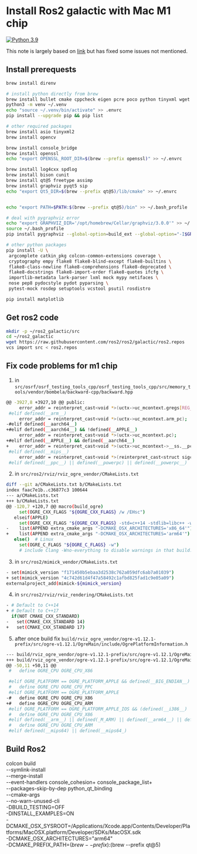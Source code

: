 # Install Ros2 galactic with Mac M1 chip
[![Python 3.9](https://img.shields.io/badge/python-3.9-blue.svg)](https://www.python.org/downloads/release/python-390/)

This note is largely based on [link](http://mamykin.com/posts/building-ros2-on-macos-big-sur-m1/) but has fixed some issues not mentioned.


## Install prerequests
```bash
brew install direnv

# install python directly from brew
brew install bullet cmake cppcheck eigen pcre poco python tinyxml wget
python3 -m venv ~/.venv
echo "source ~/.venv/bin/activate" >> .envrc
pip install --upgrade pip && pip list

# other required packages
brew install asio tinyxml2
brew install opencv

brew install console_bridge
brew install openssl
echo "export OPENSSL_ROOT_DIR=$(brew --prefix openssl)" >> ~/.envrc

brew install log4cxx spdlog
brew install bison cunit
brew install qt@5 freetype assimp
brew install graphviz pyqt5 sip
echo "export Qt5_DIR=$(brew --prefix qt@5)/lib/cmake" >> ~/.envrc


echo "export PATH=$PATH:$(brew --prefix qt@5)/bin" >> ~/.bash_profile

# deal with pygraphviz error
echo "export GRAPHVIZ_DIR='/opt/homebrew/Cellar/graphviz/3.0.0'" >> ~/.bash_profile
source ~/.bash_profile
pip install pygraphviz --global-option=build_ext --global-option="-I$GRAPHVIZ_DIR/include" --global-option="-L$GRAPHVIZ_DIR/lib"

# other python packages
pip install -U \
 argcomplete catkin_pkg colcon-common-extensions coverage \
 cryptography empy flake8 flake8-blind-except flake8-builtins \
 flake8-class-newline flake8-comprehensions flake8-deprecated \
 flake8-docstrings flake8-import-order flake8-quotes ifcfg \
 importlib-metadata lark-parser lxml mock mypy netifaces \
 nose pep8 pydocstyle pydot pyparsing \
 pytest-mock rosdep setuptools vcstool psutil rosdistro

pip install matplotlib

```
## Get ros2 code
```bash
mkdir -p ~/ros2_galactic/src
cd ~/ros2_galactic
wget https://raw.githubusercontent.com/ros2/ros2/galactic/ros2.repos
vcs import src < ros2.repos
```

## Fix code problems for m1 chip

1. in ```src/osrf/osrf_testing_tools_cpp/osrf_testing_tools_cpp/src/memory_tools/vendor/bombela/backward-cpp/backward.hpp```

```bash
@@ -3927,8 +3927,10 @@ public:
     error_addr = reinterpret_cast<void *>(uctx->uc_mcontext.gregs[REG_EIP]);
 #elif defined(__arm__)
     error_addr = reinterpret_cast<void *>(uctx->uc_mcontext.arm_pc);
-#elif defined(__aarch64__)
+#elif defined(__aarch64__) && !defined(__APPLE__)
     error_addr = reinterpret_cast<void *>(uctx->uc_mcontext.pc);
+#elif defined(__APPLE__) && defined(__aarch64__)
+    error_addr = reinterpret_cast<void *>(uctx->uc_mcontext->__ss.__pc);
 #elif defined(__mips__)
     error_addr = reinterpret_cast<void *>(reinterpret_cast<struct sigcontext*>(&uctx->uc_mcontext)->sc_pc);
 #elif defined(__ppc__) || defined(__powerpc) || defined(__powerpc__) ||        \
```

2. in ```src/ros2/rviz/rviz_ogre_vendor/CMakeLists.txt```
```bash
diff --git a/CMakeLists.txt b/CMakeLists.txt
index faac7e1b..c36877c3 100644
--- a/CMakeLists.txt
+++ b/CMakeLists.txt
@@ -120,7 +120,7 @@ macro(build_ogre)
     set(OGRE_CXX_FLAGS "${OGRE_CXX_FLAGS} /w /EHsc")
   elseif(APPLE)
     set(OGRE_CXX_FLAGS "${OGRE_CXX_FLAGS} -std=c++14 -stdlib=libc++ -w")
-    list(APPEND extra_cmake_args "-DCMAKE_OSX_ARCHITECTURES='x86_64'")
+    list(APPEND extra_cmake_args "-DCMAKE_OSX_ARCHITECTURES='arm64'")
   else()  # Linux
     set(OGRE_C_FLAGS "${OGRE_C_FLAGS} -w")
     # include Clang -Wno-everything to disable warnings in that build. GCC doesn't mind it
```

3. in ```src/ros2/mimick_vendor/CMakeLists.txt```
```bash
- set(mimick_version "f171450b5ebaa3d2538c762a059dfc6ab7a01039")
+ set(mimick_version "4c742d61d4f47a58492c1afbd825fad1c9e05a09")
externalproject_add(mimick-${mimick_version}
```

4. in ```src/ros2/rviz/rviz_rendering/CMakeLists.txt```
```bash
- # Default to C++14
+ # Default to C++17
  if(NOT CMAKE_CXX_STANDARD)
-   set(CMAKE_CXX_STANDARD 14)
+   set(CMAKE_CXX_STANDARD 17)
```

5. after once build fix ```build/rviz_ogre_vendor/ogre-v1.12.1-prefix/src/ogre-v1.12.1/OgreMain/include/OgrePlatformInformation.h```
```bash
--- build/rviz_ogre_vendor/ogre-v1.12.1-prefix/src/ogre-v1.12.1/OgreMain/include/OgrePlatformInformation.h.orig	2021-06-02 16:28:58.000000000 -0400
+++ build/rviz_ogre_vendor/ogre-v1.12.1-prefix/src/ogre-v1.12.1/OgreMain/include/OgrePlatformInformation.h	2021-06-02 16:30:50.000000000 -0400
@@ -50,11 +50,11 @@
 #   define OGRE_CPU OGRE_CPU_X86

 #elif OGRE_PLATFORM == OGRE_PLATFORM_APPLE && defined(__BIG_ENDIAN__)
 #   define OGRE_CPU OGRE_CPU_PPC
 #elif OGRE_PLATFORM == OGRE_PLATFORM_APPLE
-#   define OGRE_CPU OGRE_CPU_X86
+#   define OGRE_CPU OGRE_CPU_ARM
 #elif OGRE_PLATFORM == OGRE_PLATFORM_APPLE_IOS && (defined(__i386__) || defined(__x86_64__))
 #   define OGRE_CPU OGRE_CPU_X86
 #elif defined(__arm__) || defined(_M_ARM) || defined(__arm64__) || defined(__aarch64__)
 #   define OGRE_CPU OGRE_CPU_ARM
 #elif defined(__mips64) || defined(__mips64_)
```

## Build Ros2
colcon build \
  --symlink-install \
  --merge-install \
  --event-handlers console_cohesion+ console_package_list+ \
  --packages-skip-by-dep python_qt_binding \
  --cmake-args \
    --no-warn-unused-cli \
    -DBUILD_TESTING=OFF \
    -DINSTALL_EXAMPLES=ON \
    -DCMAKE_OSX_SYSROOT=/Applications/Xcode.app/Contents/Developer/Platforms/MacOSX.platform/Developer/SDKs/MacOSX.sdk \
    -DCMAKE_OSX_ARCHITECTURES="arm64" \
    -DCMAKE_PREFIX_PATH=$(brew --prefix):$(brew --prefix qt@5)
